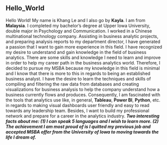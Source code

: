 ## Hello_World
Hello World! My name is Khang Le and I also go by **Kayla**. I am from **Malaysia**. I completed my bachelor’s degree at Upper Iowa University, double major in Psychology and Communication. I worked in a Chinese multinational technology company. Assisting in business analytic projects, and preparing analysis reports to my department director, I have generated a passion that I want to gain more experience in this field. I have recognized my desire to understand and gain knowledge in the field of business analytics. There are some skills and knowledge I need to learn and improve in order to help my career path in the business analytics world. Therefore, I decided to pursue my MSBA because my knowledge in this field is minimal and I know that there is more to this in regards to being an established business analyst. I have the desire to learn the techniques and skills of compiling and filtering the raw data from databases and creating visualizations for business analysis to help the company understand how a business currently flows and produces. Consequently, I am fascinated with the tools that analytics use like, in general, **Tableau**, **Power BI**, **Python**, etc. in regards to making visual dashboards user friendly and easy to read towards any leadership team. Besides, I want to build my professional network and prepare for a career in the analytics industry.
***Two interesting facts about me: (1) I can speak 5 languages and I wish to learn more. (2) The achievement I am most proud of is I quitted my previous job and accepted MSBA offer from the University of Iowa to moving towards the life I dream of.***

